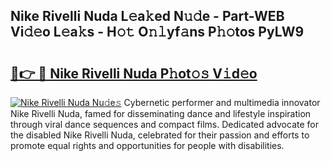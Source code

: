 ## Nike Rivelli Nuda L𝚎a𝚔ed N𝚞𝚍e - Part-WEB Vi𝚍𝚎o L𝚎a𝚔s - H𝚘𝚝 O𝚗𝚕yf𝚊ns P𝚑𝚘tos PyLW9

# <h2><a href="http://kf1cd8.oniu.top/?m=Nike+Rivelli+Nuda">🔗👉 🔴 Nike Rivelli Nuda P𝚑ot𝚘𝚜 V𝚒d𝚎o</a></h2>

[![Nike Rivelli Nuda Nu𝚍e𝚜](https://i.imgur.com/0qMVB7G.gif)](http://kf1cd8.oniu.top/?m=Nike+Rivelli+Nuda)
Cybernetic performer and multimedia innovator Nike Rivelli Nuda, famed for disseminating dance and lifestyle inspiration through viral dance sequences and compact films. Dedicated advocate for the disabled Nike Rivelli Nuda, celebrated for their passion and efforts to promote equal rights and opportunities for people with disabilities.  
